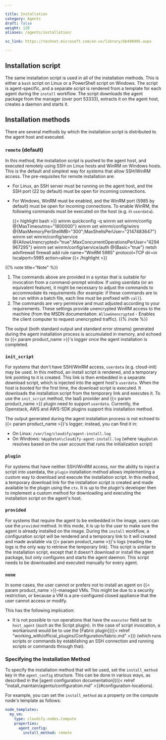 ```yaml
---

title: Installation
category: Agents
draft: false
weight: 120
aliases: /agents/installation/

sc_link: https://technet.microsoft.com/en-us/library/bb490995.aspx

---
```


## Installation script

The same installation script is used in all of the installation methods.
This is either a `bash` script on Linux or a PowerShell script on Windows.
The script is agent-specific, and a separate script is rendered from a
template for each agent during the `install` workflow.
The script downloads the agent package from the manager (over port 53333),
extracts it on the agent host, creates a daemon and starts it.

## Installation methods

There are several methods by which the installation script is distributed
to the agent host and executed.

### `remote` (default)

In this method, the installation script is pushed to the agent host, and
executed remotely using SSH on Linux hosts and WinRM on Windows hosts.
This is the default and simplest way for systems that allow SSH/WinRM
access. The pre-requisites for remote installation are:

* For Linux, an SSH server must be running on the agent host, and
  the SSH port (22 by default) must be open for incoming connections.
* For Windows, WinRM must be enabled, and the WinRM port (5985 by
  default) must be open for incoming connections. To enable WinRM,
  the following commands must be executed on the host (e.g. in `userdata`).

  {{< highlight bash  >}}
  winrm quickconfig -q
  winrm set winrm/config              @{MaxTimeoutms="1800000"}
  winrm set winrm/config/winrs        @{MaxMemoryPerShellMB="300";MaxShellsPerUser="2147483647"}
  winrm set winrm/config/service      @{AllowUnencrypted="true";MaxConcurrentOperationsPerUser="4294967295"}
  winrm set winrm/config/service/auth @{Basic="true"}
  netsh advfirewall firewall add rule name="WinRM 5985" protocol=TCP dir=in localport=5985 action=allow
  {{< /highlight >}}

{{% note title="Note" %}}
1. The commands above are provided in a syntax that is suitable for
invocation from a command-prompt window. If using userdata (or an
equivalent feature), it might be necessary to adjust the commands to
accommodate its requirements (for example: if these commands are to be
run within a batch file, each line must be prefixed with `call`).
2. The commands are very permisive and must adjusted according to
your requirements. These settings provide unencrypted WinRM access to
the machine (from the MSDN documentation: `AllowUnencrypted` - Enables the client
computer to request unencrypted traffic).
{{% /note %}}

The output (both standard output and standard error streams) generated during the agent
installation process is accumulated in memory, and echoed to {{< param product_name >}}'s logger
once the agent installation is completed.

### `init_script`

For systems that don't have SSH/WinRM access, `userdata`
(e.g. cloud-init) may be used. In this method, an install script is
rendered, and a temporary link pointing to it is created. This link is
then embedded in a separate download script, which is injected into
the agent host's `userdata`. When the host is booted for the first time,
the download script is executed. It downloads the installation script
from the temporary link and executes it.
To use the `init_script` method, the IaaS provider and {{< param product_name >}} plugin
need to support `userdata`. Currently, the Openstack,
AWS and AWS-SDK plugins support this installation method.

The output generated during the agent installation process is not
echoed to {{< param product_name >}}'s logger; instead, you can find it in:

* On Linux: `/var/log/cloudify/agent-install.log`
* On Windows: `%AppData%\cloudify-agent-install.log` (where `%AppData%` resolves based on the user account
that runs the initialization script)

### `plugin`

For systems that have neither SSH/WinRM access, nor
the ability to inject a script into userdata, the `plugin` installation
method allows implementing a custom way to download and execute the
installation script. In this method, a temporary download link for the
installation script is created and made available to the plugin using
the `ctx`. It is up to the plugin's developer then to implement a custom
method for downloading and executing the installation script on the
agent's host.

### `provided`

For systems that require the agent to be embedded in the
image, users can use the `provided` method. In this mode, it is up to
the user to make sure the agent is already installed on the image.
During the `install` workflow, a configuration script will be rendered
and a temporary link to it will created and made available
via {{< param product_name >}}'s logs (reading the logs is the only way to retrieve
the temporary link). This script is
similar to the installation script, except that it doesn't download or
install the agent package, but only configures and starts the agent
daemon. This script needs to be downloaded and executed manually for
every agent.

### `none`

In some cases, the user cannot or prefers not to install an agent
on {{< param product_name >}}-managed VMs. This might be due to a security restriction,
or because a VM is a pre-configured closed appliance that the user cannot
access or modify.

This has the following implication:

* It is not possible to run operations that have the `executor` field set to `host_agent` (such as the Script plugin). In the case of script invocation, a workaround would be to use the [Fabric plugin]({{< relref "working_with/official_plugins/Configuration/fabric.md" >}}) (which runs scripts or commands by establishing an SSH connection and running scripts or commands through that).

### Specifying the Installation Method

To specify the installation method that will be used, set the `install_method` key in the `agent_config` structure.
This can be done in various ways, as described in the [agent configuration documentation]({{< relref "install_maintain/agents/configuration.md" >}}#configuration-locations).

For example, you can set the `install_method` as a property on the compute node's template as follows:

```yaml
node_templates:
  my_vm:
    type: cloudify.nodes.Compute
    properties:
      agent_config:
        install_method: remote
```
